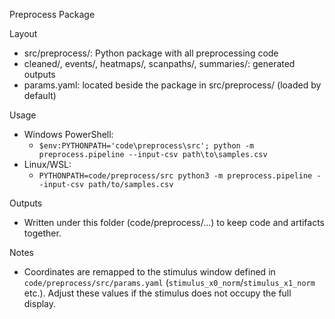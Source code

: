 Preprocess Package

Layout
- src/preprocess/: Python package with all preprocessing code
- cleaned/, events/, heatmaps/, scanpaths/, summaries/: generated outputs
- params.yaml: located beside the package in src/preprocess/ (loaded by default)

Usage
- Windows PowerShell:
  - `$env:PYTHONPATH='code\preprocess\src'; python -m preprocess.pipeline --input-csv path\to\samples.csv`
- Linux/WSL:
  - `PYTHONPATH=code/preprocess/src python3 -m preprocess.pipeline --input-csv path/to/samples.csv`

Outputs
- Written under this folder (code/preprocess/...) to keep code and artifacts together.


Notes
- Coordinates are remapped to the stimulus window defined in `code/preprocess/src/params.yaml` (`stimulus_x0_norm`/`stimulus_x1_norm` etc.). Adjust these values if the stimulus does not occupy the full display.
